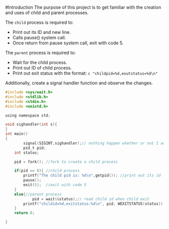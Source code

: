 #Introduction
The purpose of this project is to get familiar with the creation and uses of child and parent processes.

The `child` process is required to:
- Print out its ID and new line.
- Calls pause() system call.
- Once return from pause system call, exit with code 5.

The `parent` process is required to:
- Wait for the child process.
- Print out ID of child process.
- Print out exit status with the format: ```c "childpid=%d,exutstatus=%d\n" ```

Additionally, create a signal handler function and observe the changes. 

```c
#include <sys/wait.h>
#include <stdlib.h>
#include <stdio.h>
#include <unistd.h>

using namespace std;

void sighandler(int s){
}
int main()
{
        signal(SIGINT,sighandler);// nothing happen whether or not I added this line
        pid_t pid;
	int status;

	pid = fork(); //fork to create a child process

	if(pid == 0){ //child process
		printf("The child pid is: %d\n",getpid()); //print out its id
		pause(); 
		exit(5);  //exit with code 5
	}
	else{//parent process
	        pid = wait(&status);// read child id when child exit
		printf("childid=%d,exitstatus:%d\n", pid, WEXITSTATUS(status));
	}
	return 0;

}
```

